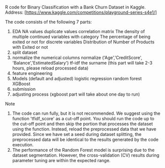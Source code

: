 R code for Binary Classification with a Bank Churn Dataset in Kaggle.
Address: [https://www.kaggle.com/competitions/playground-series-s4e1/]

The code consists of the following 7 parts:
1. EDA
  NA values
  duplicate values
  correlation matrix
  The density of multiple continued variables with category
  The percentage of being exited or not for discrete variables
  Distribution of Number of Products with Exited or not
2. split dataset
3. normalize the numerical columns
  normalize ('Age','CreditScore', 'Balance','EstimatedSalary')
  tf-idf the surname (this part will take 2-3 hours, please reload processed data)
4. feature engineering
5. Models (default and adjusted)
  logistic regression
  random forest
  XGBoost
6. submission
7. adjusting process (xgboost part will take about one day to run)

Note
1. The code can run fully, but it is not recommended. We suggest using the function 'tfidf_score' as a cut-off point.
	You should run the code up to the cut-off point and then skip the portion that processes the dataset using the function. Instead, reload the preprocessed data that we have provided.
	Since we have set a seed during dataset splitting, the preprocessed data will be identical to the results generated by the code execution.
2. The performance of the Random Forest model is surprising due to the dataset segmentation. However, the cross-validation (CV) results during parameter tuning are within the expected range.
